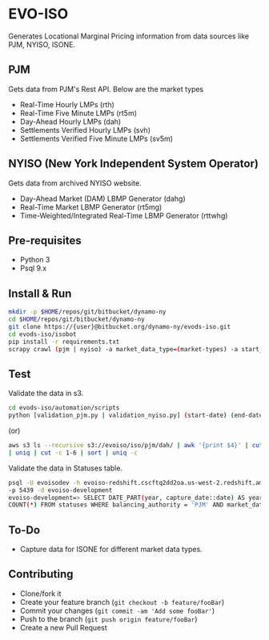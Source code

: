 # EVO-ISO
Generates Locational Marginal Pricing information from data sources like PJM, NYISO, ISONE.

## PJM
Gets data from PJM's Rest API. Below are the market types
- Real-Time Hourly LMPs (rth)
- Real-Time Five Minute LMPs (rt5m)
- Day-Ahead Hourly LMPs (dah)
- Settlements Verified Hourly LMPs (svh)
- Settlements Verified Five Minute LMPs (sv5m)

## NYISO (New York Independent System Operator)
Gets data from archived NYISO website.
- Day-Ahead Market (DAM) LBMP Generator (dahg)
- Real-Time Market LBMP  Generator (rt5mg)
- Time-Weighted/Integrated Real-Time LBMP Generator (rttwhg)

## Pre-requisites
- Python 3
- Psql 9.x

## Install & Run

```sh
mkdir -p $HOME/repos/git/bitbucket/dynamo-ny 
cd $HOME/repos/git/bitbucket/dynamo-ny
git clone https://{user}@bitbucket.org/dynamo-ny/evods-iso.git
cd evods-iso/isobot 
pip install -r requirements.txt
scrapy crawl (pjm | nyiso) -a market_data_type=(market-types) -a start_date=(start-date) -a end_date=(end-date)
```

## Test

Validate the data in s3.
```sh
cd evods-iso/automation/scripts
python [validation_pjm.py | validation_nyiso.py] (start-date) (end-date) (market-type)
```

(or)

```sh
aws s3 ls --recursive s3://evoiso/iso/pjm/dah/ | awk '{print $4}' | cut -f4 -d/ \
| uniq | cut -c 1-6 | sort | uniq -c
```

Validate the data in Statuses table.
```sh
psql -U evoisodev -h evoiso-redshift.cscftq2dd2oa.us-west-2.redshift.amazonaws.com \
-p 5439 -d evoiso-development
evoiso-development=> SELECT DATE_PART(year, capture_date::date) AS year, DATE_PART(month, capture_date::date) AS month, 
COUNT(*) FROM statuses WHERE balancing_authority = 'PJM' AND market_data_type = 'dah' GROUP BY 1, 2 ORDER BY 1, 2;
```

## To-Do
- Capture data for ISONE for different market data types.

## Contributing

- Clone/fork it 
- Create your feature branch (`git checkout -b feature/fooBar`)
- Commit your changes (`git commit -am 'Add some fooBar'`)
- Push to the branch (`git push origin feature/fooBar`)
- Create a new Pull Request
